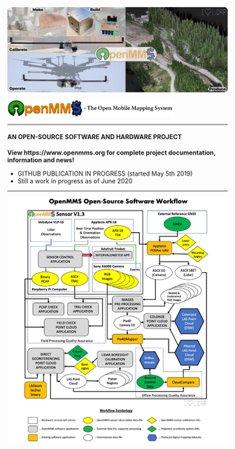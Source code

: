 <img src="./images/github_mosaic_sm.jpg">
<br>
<p>
<img width="75%"  src="./images/pc_logo7.jpg">
</p>
<hr>
<h4>AN OPEN-SOURCE SOFTWARE AND HARDWARE PROJECT</h4>
<p><b>View https://www.openmms.org for complete project documentation, information and news!</b></p>

 - GITHUB PUBLICATION IN PROGRESS (started May 5th 2019)
 - Still a work in progress as of June 2020
<hr>
<img src="./images/pp_workflow4.jpg">
